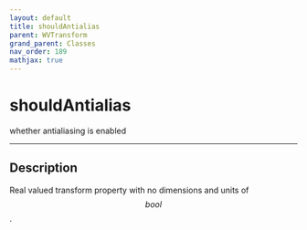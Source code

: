 ```yaml
---
layout: default
title: shouldAntialias
parent: WVTransform
grand_parent: Classes
nav_order: 189
mathjax: true
---
```


#  shouldAntialias

whether antialiasing is enabled


---

## Description
Real valued transform property with no dimensions and units of $$bool$$.

